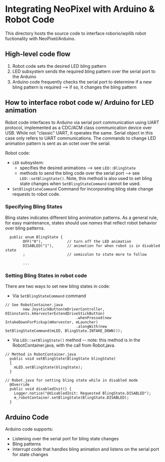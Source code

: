 # Integrating NeoPixel with Arduino & Robot Code
This directory hosts the source code to interface roborio/wpilib robot fuctionality with
NeoPixel/Arduino.

## High-level code flow
1. Robot code sets the desired LED bling pattern
2. LED subsystem sends the required bling pattern over the serial port
   to the Arduino
3. Arduino code frequently checks the serial port to determine if a new
   bling pattern is required --> if so, it changes the bling pattern

## How to interface robot code w/ Arduino for LED animation
Robot code interfaces to Arduino via serial port communication using
UART protocol, implemented as a CDC/ACM class communication device over
USB. While not "classic" UART, it operates the same. Serial object in
this case only refers to UART communications. The commands to change
LED animation pattern is sent as an octet over the serial.

Robot code:
* `LED` subsystem:
  * specifies the desired animations --> see `LED::BlingState`
  * methods to send the bling code over the serial port --> see
    `LED::setBlingState()`. Note, this method is also used to set bling
    state changes when `SetBlingStateCommand` cannot be used.
* `SetBlingStateCommand` Command for incorporating bling state change
  requests to robot code.

### Specifying Bling States
Bling states indicates different bling annimation patterns. As a general
rule, for easy maintenance, states should use *names* that reflect robot behavior over
bling patterns.

```
  public enum BlingState {
        OFF("0"),           // turn off the LED animation
        DISABLED("1"),      // animation for when robot is in disabled state
        ;                   // semicolon to state more to follow

        ...
```

### Setting Bling States in robot code
There are two ways to set new bling states in code:

* Via `SetBlingStateCommand` command
```
// See RobotContainer.java
        new JoystickButton(mDriverController, OIConstants.kHarvesterExtendDriveStickButton)
                                .whenPressed(new IntakeDownForPickup(mHarvester, mLauncher)
                                .alongWith(new SetBlingStateCommand(mLED, BlingState.INTAKE_DOWN)));
```
* Via `LED::setBlingState()` method -- note: this method is in the
  RobotContainer.java, with the call from Robot.java.
```
// Method in RobotContainer.java
  public void setBlingState(BlingState blingState)
  {
    mLED.setBlingState(blingState);
  }
```

```
// Robot.java for setting bling state while in disabled mode
  @Override
  public void disabledInit() {
    Logger.notice("@disabledInit: Requested BlingState.DISABLED");
    m_robotContainer.setBlingState(BlingState.DISABLED);
  }
```

## Arduino Code
Arduino code supports:
* Listening over the serial port for bling state changes
* Bling patterns
* Interrupt code that handles bling animation and listens on the serial port
  for state changes
